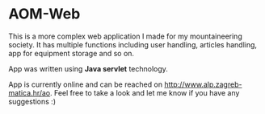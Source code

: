 # AOM-Web

This is a more complex web application I made for my mountaineering society. It has multiple functions including user handling, articles handling, app for equipment storage and so on.

App was written using **Java servlet** technology.

App is currently online and can be reached on http://www.alp.zagreb-matica.hr/ao. Feel free to take a look and let me know if you have any suggestions :)
